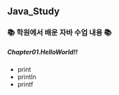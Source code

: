 ## Java_Study
### :books: 학원에서 배운 자바 수업 내용 :books:

##### Chapter01.HelloWorld!!

 - print
 - println
 - printf

